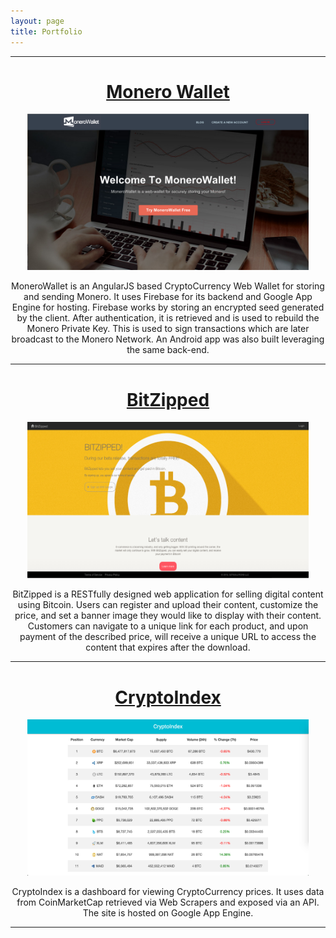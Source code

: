 ```yaml
---
layout: page
title: Portfolio
---
```


<hr>
<div style="text-align: center;">
<a target="_blank" href="https://www.monerowallet.com"><h1>Monero Wallet</h1></a>


<img src="/public/images/monerowallet.png"
alt="Monero Wallet"
style="width: 450px; height: 250px; margin: auto"/>

<p>MoneroWallet is an AngularJS based CryptoCurrency Web Wallet for storing and sending Monero.
It uses Firebase for its backend and Google App Engine for hosting.
Firebase works by storing an encrypted seed generated by the client.
After authentication, it is retrieved and is used to rebuild the Monero Private Key.
This is used to sign transactions which are later broadcast to the Monero Network.
An Android app was also built leveraging the same back-end.
</p>
<hr>
<a target="_blank" href="https://www.bitzipped.com"><h1>BitZipped</h1></a>


<img src="/public/images/bitzipped.png"
alt="BitZipped"
style="width: 450px; height: 250px; margin: auto"/>

<p>BitZipped is a RESTfully designed web application for selling digital content using Bitcoin.
Users can register and upload their content, customize the price,
and set a banner image they would like to display with their content.
 Customers can navigate to a unique link for each product, and upon payment of the described price,
  will receive a unique URL to access the content that expires after the download.
</p>


<hr>
<a target="_blank" href="http://cryptoindex.com"><h1>CryptoIndex</h1></a>


<img src="/public/images/cryptoindex.png"
alt="CryptoIndex"
style="width: 450px; height: 250px; margin: auto"/>

<p>CryptoIndex is a dashboard for viewing CryptoCurrency prices.
It uses data from CoinMarketCap retrieved via Web Scrapers and exposed via an API.
The site is hosted on Google App Engine.
</p>
<hr>


</div>